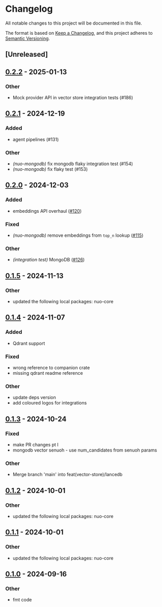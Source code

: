# Changelog

All notable changes to this project will be documented in this file.

The format is based on [Keep a Changelog](https://keepachangelog.com/en/1.0.0/),
and this project adheres to [Semantic Versioning](https://semver.org/spec/v2.0.0.html).

## [Unreleased]

## [0.2.2](https://github.com/norriswilliam41/nuo/compare/nuo-mongodb-v0.2.1...nuo-mongodb-v0.2.2) - 2025-01-13

### Other

- Mock provider API in vector store integration tests (#186)

## [0.2.1](https://github.com/norriswilliam41/nuo/compare/nuo-mongodb-v0.2.0...nuo-mongodb-v0.2.1) - 2024-12-19

### Added

- agent pipelines (#131)

### Other

- *(nuo-mongodb)* fix mongodb flaky integration test (#154)
- *(nuo-mongodb)* fix flaky test (#153)

## [0.2.0](https://github.com/norriswilliam41/nuo/compare/nuo-mongodb-v0.1.5...nuo-mongodb-v0.2.0) - 2024-12-03

### Added

- embeddings API overhaul ([#120](https://github.com/norriswilliam41/nuo/pull/120))

### Fixed

- *(nuo-mongodb)* remove embeddings from `top_n` lookup ([#115](https://github.com/norriswilliam41/nuo/pull/115))

### Other

- *(integration test)* MongoDB ([#126](https://github.com/norriswilliam41/nuo/pull/126))

## [0.1.5](https://github.com/norriswilliam41/nuo/compare/nuo-mongodb-v0.1.4...nuo-mongodb-v0.1.5) - 2024-11-13

### Other

- updated the following local packages: nuo-core

## [0.1.4](https://github.com/norriswilliam41/nuo/compare/nuo-mongodb-v0.1.3...nuo-mongodb-v0.1.4) - 2024-11-07

### Added

- Qdrant support

### Fixed

- wrong reference to companion crate
- missing qdrant readme reference

### Other

- update deps version
- add coloured logos for integrations

## [0.1.3](https://github.com/norriswilliam41/nuo/compare/nuo-mongodb-v0.1.2...nuo-mongodb-v0.1.3) - 2024-10-24

### Fixed

- make PR changes pt I
- mongodb vector senuoh - use num_candidates from senuoh params

### Other

- Merge branch 'main' into feat(vector-store)/lancedb

## [0.1.2](https://github.com/norriswilliam41/nuo/compare/nuo-mongodb-v0.1.1...nuo-mongodb-v0.1.2) - 2024-10-01

### Other

- updated the following local packages: nuo-core

## [0.1.1](https://github.com/norriswilliam41/nuo/compare/nuo-mongodb-v0.1.0...nuo-mongodb-v0.1.1) - 2024-10-01

### Other

- updated the following local packages: nuo-core

## [0.1.0](https://github.com/norriswilliam41/nuo/compare/nuo-mongodb-v0.0.7...nuo-mongodb-v0.1.0) - 2024-09-16

### Other

- fmt code
